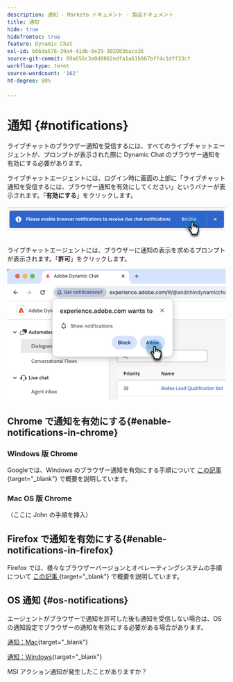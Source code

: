 ```yaml
---
description: 通知 - Marketo ドキュメント - 製品ドキュメント
title: 通知
hide: true
hidefromtoc: true
feature: Dynamic Chat
exl-id: b06da576-39a4-41db-8e29-302083baca36
source-git-commit: 09a656c3a0d0002edfa1a61b987bff4c1dff33cf
workflow-type: tm+mt
source-wordcount: '162'
ht-degree: 80%

---
```


# 通知 {#notifications}

ライブチャットのブラウザー通知を受信するには、すべてのライブチャットエージェントが、プロンプトが表示された際に Dynamic Chat のブラウザー通知を有効にする必要があります。

ライブチャットエージェントには、ログイン時に画面の上部に「ライブチャット通知を受信するには、ブラウザー通知を有効にしてください」というバナーが表示されます。「**有効にする**」をクリックします。

![](assets/live-chat-overview-4.png)

ライブチャットエージェントには、ブラウザーに通知の表示を求めるプロンプトが表示されます。「**許可**」をクリックします。

![](assets/live-chat-overview-5.png)

## Chrome で通知を有効にする{#enable-notifications-in-chrome}

### Windows 版 Chrome

Googleでは、Windows のブラウザー通知を有効にする手順について [ この記事 ](https://support.mozilla.org/ja-JP/kb/push-notifications-firefox){target="_blank"} で概要を説明しています。

### Mac OS 版 Chrome

（ここに John の手順を挿入）

## Firefox で通知を有効にする{#enable-notifications-in-firefox}

Firefox では、様々なブラウザーバージョンとオペレーティングシステムの手順について [ この記事 ](https://support.mozilla.org/ja-JP/kb/push-notifications-firefox){target="_blank"} で概要を説明しています。

## OS 通知 {#os-notifications}

エージェントがブラウザーで通知を許可した後も通知を受信しない場合は、OS の通知設定でブラウザーの通知を有効にする必要がある場合があります。

[ 通知：Mac](https://support.apple.com/ja-jp/guide/mac-help/change-notifications-settings-mh40583/mac){target="_blank"}

[ 通知：Windows](https://support.microsoft.com/ja-jp/windows/change-notification-settings-in-windows-8942c744-6198-fe56-4639-34320cf9444e){target="_blank"}

MSI アクション通知が発生したことがありますか？
